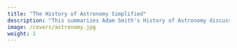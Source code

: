 ```yaml
---
title: "The History of Astronomy Simplified"
description: "This summarizes Adam Smith's History of Astronomy discussing Aristotle, Ptolemy, Kepler, Descartes, and Newton"
image: /covers/astronomy.jpg
weight: 1
---
```

